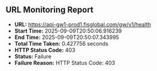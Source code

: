 ## URL Monitoring Report

- **URL:** https://api-gw1-prod1.fisglobal.com/gw/v1/health
- **Start Time:** 2025-09-09T20:50:06.916239
- **End Time:** 2025-09-09T20:50:07.343995
- **Total Time Taken:** 0.427756 seconds
- **HTTP Status Code:** 403
- **Status:** Failure
- **Failure Reason:** HTTP Status Code: 403
